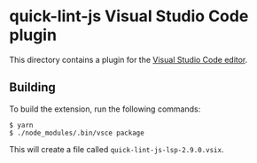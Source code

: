 # quick-lint-js Visual Studio Code plugin

This directory contains a plugin for the [Visual Studio Code
editor][VisualStudioCode].

## Building

To build the extension, run the following commands:

    $ yarn
    $ ./node_modules/.bin/vsce package

This will create a file called `quick-lint-js-lsp-2.9.0.vsix`.

[VisualStudioCode]: https://code.visualstudio.com/
